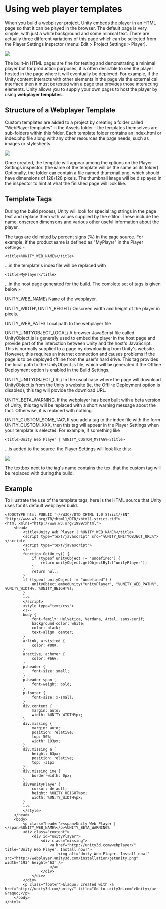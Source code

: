 Using web player templates
==========================


When you build a webplayer project, Unity embeds the player in an HTML page so that it can be played in the browser. The default page is very simple, with just a white background and some minimal text. There are actually three different variations of this page which can be selected from the Player Settings inspector (menu: Edit > Project Settings > Player).

![](http://docwiki.hq.unity3d.com/uploads/Main/WPPlayerSettings.png)  

The built-in HTML pages are fine for testing and demonstrating a minimal player but for production purposes, it is often desirable to see the player hosted in the page where it will eventually be deployed. For example, if the Unity content interacts with other elements in the page via the external call interface then it must be tested with a page that provides those interacting elements. Unity allows you to supply your own pages to host the player by using __webplayer templates__.


Structure of a Webplayer Template
---------------------------------


Custom templates are added to a project by creating a folder called "WebPlayerTemplates" in the Assets folder - the templates themselves are sub-folders within this folder. Each template folder contains an index.html or index.php file along with any other resources the page needs, such as images or stylesheets.

![](http://docwiki.hq.unity3d.com/uploads/Main/WPTemplatesFoldout.png)  

Once created, the template will appear among the options on the Player Settings inspector. (the name of the template will be the same as its folder). Optionally, the folder can contain a file named thumbnail.png, which should have dimensions of 128x128 pixels. The thumbnail image will be displayed in the inspector to hint at what the finished page will look like.


Template Tags
-------------


During the build process, Unity will look for special tag strings in the page text and replace them with values supplied by the editor. These include the name, onscreen dimensions and various other useful information about the player.

The tags are delimited by percent signs (%) in the page source. For example, if the product name is defined as "MyPlayer" in the Player settings:-

````
<title>%UNITY_WEB_NAME%</title>
````
	
...in the template's index file will be replaced with

````
<title>MyPlayer</title>
````

...in the host page generated for the build. The complete set of tags is given below:-


<span class=component>UNITY_WEB_NAME</span>\\
Name of the webplayer.

<span class=component>UNITY_WIDTH</span>\\
<span class=component>UNITY_HEIGHT</span>\\
Onscreen width and height of the player in pixels.

<span class=component>UNITY_WEB_PATH</span>\\
Local path to the webplayer file.

<span class=component>UNITY_UNITYOBJECT_LOCAL</span>\\
A browser JavaScript file called UnityObject.js is generally used to embed the player in the host page and provide part of the interaction between Unity and the host's JavaScript. This is normally supplied to a page by downloading from Unity's website. However, this requires an internet connection and causes problems if the page is to be deployed offline from the user's hard drive. This tag provides the local path to the UnityObject.js file, which will be generated if the Offline Deployment option is enabled in the Build Settings.

<span class=component>UNITY_UNITYOBJECT_URL</span>\\
In the usual case where the page will download UnityObject.js from the Unity's website (ie, the Offline Deployment option is disabled), this tag will provide the download URL.

<span class=component>UNITY_BETA_WARNING</span>\\
If the webplayer has been built with a beta version of Unity, this tag will be replaced with a short warning message about the fact. Otherwise, it is replaced with nothing.

<span class=component>UNITY_CUSTOM_SOME_TAG</span>\\
If you add a tag to the index file with the form UNITY_CUSTOM_XXX, then this tag will appear in the Player Settings when your template is selected. For example, if something like

````
<title>Unity Web Player | %UNITY_CUSTOM_MYTAG%</title>
````

...is added to the source, the Player Settings will look like this:-

![](http://docwiki.hq.unity3d.com/uploads/Main/WPPlayerSettingsCustomTag.png)  

The textbox next to the tag's name contains the text that the custom tag will be replaced with during the build.


Example
-------


To illustrate the use of the template tags, here is the HTML source that Unity uses for its default webplayer build.


````
<!DOCTYPE html PUBLIC "-//W3C//DTD XHTML 1.0 Strict//EN" "http://www.w3.org/TR/xhtml1/DTD/xhtml1-strict.dtd">
<html xmlns="http://www.w3.org/1999/xhtml">
	<head>
		<title>Unity Web Player | %UNITY_WEB_NAME%</title>
		<script type="text/javascript" src="%UNITY_UNITYOBJECT_URL%"></script>
		<script type="text/javascript">
		<!--
		function GetUnity() {
			if (typeof unityObject != "undefined") {
				return unityObject.getObjectById("unityPlayer");
			}
			return null;
		}
		if (typeof unityObject != "undefined") {
			unityObject.embedUnity("unityPlayer", "%UNITY_WEB_PATH%", %UNITY_WIDTH%, %UNITY_HEIGHT%);
		}
		-->
		</script>
		<style type="text/css">
		<!--
		body {
			font-family: Helvetica, Verdana, Arial, sans-serif;
			background-color: white;
			color: black;
			text-align: center;
		}
		a:link, a:visited {
			color: #000;
		}
		a:active, a:hover {
			color: #666;
		}
		p.header {
			font-size: small;
		}
		p.header span {
			font-weight: bold;
		}
		p.footer {
			font-size: x-small;
		}
		div.content {
			margin: auto;
			width: %UNITY_WIDTH%px;
		}
		div.missing {
			margin: auto;
			position: relative;
			top: 50%;
			width: 193px;
		}
		div.missing a {
			height: 63px;
			position: relative;
			top: -31px;
		}
		div.missing img {
			border-width: 0px;
		}
		div#unityPlayer {
			cursor: default;
			height: %UNITY_HEIGHT%px;
			width: %UNITY_WIDTH%px;
		}
		-->
		</style>
	</head>
	<body>
		<p class="header"><span>Unity Web Player | </span>%UNITY_WEB_NAME%</p>%UNITY_BETA_WARNING%
		<div class="content">
			<div id="unityPlayer">
				<div class="missing">
					<a href="http://unity3d.com/webplayer/" title="Unity Web Player. Install now!">
						<img alt="Unity Web Player. Install now!" src="http://webplayer.unity3d.com/installation/getunity.png" width="193" height="63" />
					</a>
				</div>
			</div>
		</div>
		<p class="footer">&laquo; created with <a href="http://unity3d.com/unity/" title="Go to unity3d.com">Unity</a> &raquo;</p>
	</body>
</html>
````

